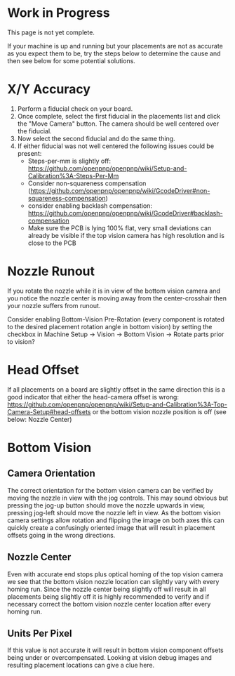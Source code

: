 # Work in Progress
This page is not yet complete. 

If your machine is up and running but your placements are not as accurate as you expect them to be, try the steps below to determine the cause and then see below for some potential solutions.

# X/Y Accuracy
1. Perform a fiducial check on your board.
2. Once complete, select the first fiducial in the placements list and click the "Move Camera" button. The camera should be well centered over the fiducial.
3. Now select the second fiducial and do the same thing.
4. If either fiducial was not well centered the following issues could be present:
   * Steps-per-mm is slightly off: https://github.com/openpnp/openpnp/wiki/Setup-and-Calibration%3A-Steps-Per-Mm
   * Consider non-squareness compensation (https://github.com/openpnp/openpnp/wiki/GcodeDriver#non-squareness-compensation)
   * consider enabling backlash compensation: https://github.com/openpnp/openpnp/wiki/GcodeDriver#backlash-compensation
   * Make sure the PCB is lying 100% flat, very small deviations can already be visible if the top vision camera has high resolution and is close to the PCB

# Nozzle Runout

If you rotate the nozzle while it is in view of the bottom vision camera and you notice the nozzle center is moving away from the center-crosshair then your nozzle suffers from runout.

Consider enabling Bottom-Vision Pre-Rotation (every component is rotated to the desired placement rotation angle in bottom vision) by setting the checkbox in Machine Setup -> Vision -> Bottom Vision -> Rotate parts prior to vision?

# Head Offset

If all placements on a board are slightly offset in the same direction this is a good indicator that either the head-camera offset is wrong: https://github.com/openpnp/openpnp/wiki/Setup-and-Calibration%3A-Top-Camera-Setup#head-offsets or the bottom vision nozzle position is off (see below: Nozzle Center)

# Bottom Vision


## Camera Orientation

The correct orientation for the bottom vision camera can be verified by moving the nozzle in view with the jog controls. This may sound obvious but pressing the jog-up button should move the nozzle upwards in view, pressing jog-left should move the nozzle left in view. As the bottom vision camera settings allow rotation and flipping the image on both axes this can quickly create a confusingly oriented image that will result in placement offsets going in the wrong directions.

## Nozzle Center

Even with accurate end stops plus optical homing of the top vision camera we see that the bottom vision nozzle location can slightly vary with every homing run. Since the nozzle center being slightly off will result in all placements being slightly off it is highly recommended to verify and if necessary correct the bottom vision nozzle center location after every homing run.

## Units Per Pixel

If this value is not accurate it will result in bottom vision component offsets being under or overcompensated. Looking at vision debug images and resulting placement locations can give a clue here.